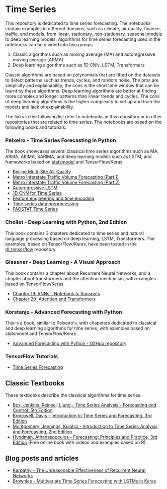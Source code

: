 Time Series
===========
This repository is dedicated to time series forecasting. The notebooks contain examples in different domains, such as climate, air quality, finance, traffic, and models, from linear, stationary, non-stationary, seasonal models to deep learning models. Algorithms for time series forecasting used in the notebooks can be divided into two groups

1. Classic algorithms such as moving average (MA) and autoregressive moving average (ARMA)
2. Deep learning algorithms such as 1D CNN, LSTM, Transformers

Classic algorithms are based on polynomials that are fitted on the datasets to detect patterns such as trends, cycles, and random noise. The pros are simplicity and explainability, the cons is the short time window that can be learnt by these algorithms. Deep learning algorithms are better at finding more complex and longer patterns than linear trends and cycles. The cons of deep learning algorithms is the higher complexity to set up and train the models and lack of explainability.   

The links in the following list refer to notebooks in this repository or in other repositories that are related to time series. The notebooks are based on the following books and tutorials:

### Peixeiro - Time Series Forecasting in Python
The book showcases several classical time series algorithms such as MA, ARMA, ARIMA, SARIMA, and deep learning models such as LSTM, and frameworks based on [statsmodel](https://www.statsmodels.org/stable/index.html) and TensorFlow/Keras

* [Beijing Multi-Site Air Quality](beijing_multi-site_air_quality.ipynb)
* [Metro Interstate Traffic Volume Forecasting (Part 1)](traffic_forecast_part_1.ipynb)
* [Metro Interstate Traffic Volume Forecasting (Part 2)](traffic_forecast_part_2.ipynb)
* [Autoregressive LSTM](autoregressive_lstm.ipynb)
* [1D CNN for Time Series](cnn_timeseries.ipynb)
* [Feature engineering and time encoding](preprocessed_traffic_dataset.ipynb)
* [Time series data preprocessing](data_preprocessing.ipynb)
* [FAOSTAT Time Series](https://github.com/luigiselmi/climate/blob/main/iia/fao/faostat.ipynb)

### Chollet - Deep Learning with Python, 2nd Edition
This book contains 3 chapters dedicated to time series and natural language processing based on deep learning, LSTM, Transformers. The examples, based on TensorFlow/Keras, have been tested in the [dl_tensorflow](https://github.com/luigiselmi/dl_tensorflow) repository. 

### Glassner - Deep Learning - A Visual Approach
This book contains a chapter about Recurrent Neural Networks, and a chapter about transformers and the attention mechanism, with examples based on TensorFlow/Keras
* [Chapter 19: RNNs - Notebook 5: Sunspots](https://github.com/blueberrymusic/Deep-Learning-A-Visual-Approach/blob/main/Notebooks/Chapter19-RNNs/Chapter19-RNNs-5-Sunspots.ipynb)
* [Chapter 20: Attention and Transformers](https://github.com/blueberrymusic/Deep-Learning-A-Visual-Approach/tree/main/Notebooks/Chapter20-AttentionAndTransformers)

### Korstanje - Advanced Forecasting with Python
This is a book, similar to Peixeiro's, with chapeters dedicated to classical and deep learning algorithms for time series, with examples based on statsmodel and TensorFlow/Keras
* [Advanced Forecasting with Python - GitHub repository](https://github.com/Apress/advanced-forecasting-python/tree/main)

### TensorFlow Tutorials
* [Time Series Forecasting](https://www.tensorflow.org/tutorials/structured_data/time_series)

## Classic Textbooks
These textbooks describe the classical algorithms for time series.
* [Box, Jenkins, Reinsel, Ljung - Time Series Analysis - Forecasting and Control, 5th Edition](https://www.amazon.com/Time-Analysis-Forecasting-George-Box/dp/1118675029)
* [Brockwell, Davis - Introduction to Time Series and Forecasting, 3rd Edition](https://link.springer.com/book/10.1007/978-3-319-29854-2)
* [Montgomery, Jennings, Kulahci - Introduction to Time Series Analysis and Forecasting, 2nd Edition](https://www.amazon.com/Introduction-Analysis-Forecasting-Probability-Statistics/dp/1118745116)
* [Hyndman, Athanasopoulos - Forecasting: Principles and Practice, 3rd Edition](https://otexts.com/fpp3/) (Free online book with videos and examples based on R)

## Blog posts and articles
* [Karpathy - The Unreasonable Effectiveness of Recurrent Neural Networks](https://karpathy.github.io/2015/05/21/rnn-effectiveness/)
* [Brownlee - Multivariate Time Series Forecasting with LSTMs in Keras](https://machinelearningmastery.com/multivariate-time-series-forecasting-lstms-keras/)